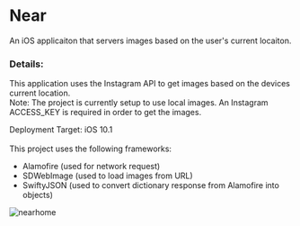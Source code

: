 # Near
An iOS applicaiton that servers images based on the user's current locaiton.


### Details:
This application uses the Instagram API to get images based on the devices current location.<br />
Note: The project is currently setup to use local images. An Instagram ACCESS_KEY is required in order to get the images.

Deployment Target: iOS 10.1<br /><br />
This project uses the following frameworks:
- Alamofire (used for network request)
- SDWebImage (used to load images from URL)
- SwiftyJSON (used to convert dictionary response from Alamofire into objects)

![nearhome](https://cloud.githubusercontent.com/assets/15070059/23445715/7e65488c-fe0b-11e6-88c2-88c42f226c52.png)
